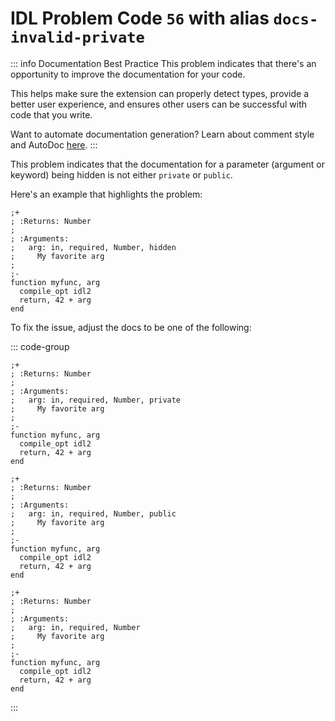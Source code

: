 # IDL Problem Code `56` with alias `docs-invalid-private`

::: info Documentation Best Practice
This problem indicates that there's an opportunity to improve the documentation for your code.

This helps make sure the extension can properly detect types, provide a better user experience, and ensures other users can be successful with code that you write.

Want to automate documentation generation? Learn about comment style and AutoDoc [here](/code-comments/).
:::

This problem indicates that the documentation for a parameter (argument or keyword) being hidden is not either `private` or `public`.

Here's an example that highlights the problem:

```idl{5}
;+
; :Returns: Number
;
; :Arguments:
;   arg: in, required, Number, hidden
;     My favorite arg
;
;-
function myfunc, arg
  compile_opt idl2
  return, 42 + arg
end
```

To fix the issue, adjust the docs to be one of the following:

::: code-group

```idl{5} [Private parameter]
;+
; :Returns: Number
;
; :Arguments:
;   arg: in, required, Number, private
;     My favorite arg
;
;-
function myfunc, arg
  compile_opt idl2
  return, 42 + arg
end
```

```idl{5} [Public parameter]
;+
; :Returns: Number
;
; :Arguments:
;   arg: in, required, Number, public
;     My favorite arg
;
;-
function myfunc, arg
  compile_opt idl2
  return, 42 + arg
end
```

```idl{5} [Inferred public]
;+
; :Returns: Number
;
; :Arguments:
;   arg: in, required, Number
;     My favorite arg
;
;-
function myfunc, arg
  compile_opt idl2
  return, 42 + arg
end
```

:::
